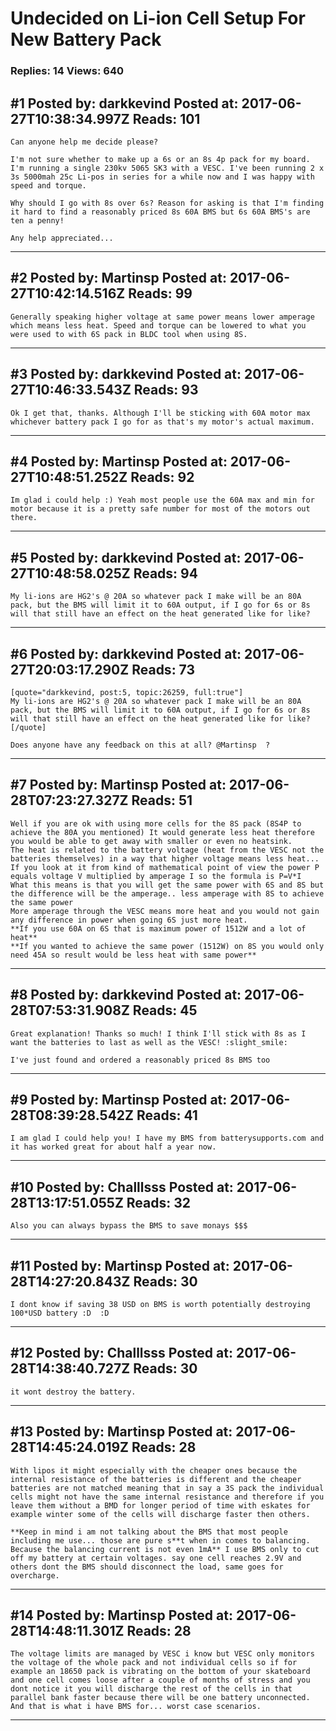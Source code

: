 # Undecided on Li-ion Cell Setup For New Battery Pack

### Replies: 14 Views: 640

## \#1 Posted by: darkkevind Posted at: 2017-06-27T10:38:34.997Z Reads: 101

```
Can anyone help me decide please?

I'm not sure whether to make up a 6s or an 8s 4p pack for my board. I'm running a single 230kv 5065 SK3 with a VESC. I've been running 2 x 3s 5000mah 25c Li-pos in series for a while now and I was happy with speed and torque.

Why should I go with 8s over 6s? Reason for asking is that I'm finding it hard to find a reasonably priced 8s 60A BMS but 6s 60A BMS's are ten a penny!

Any help appreciated...
```

---
## \#2 Posted by: Martinsp Posted at: 2017-06-27T10:42:14.516Z Reads: 99

```
Generally speaking higher voltage at same power means lower amperage which means less heat. Speed and torque can be lowered to what you were used to with 6S pack in BLDC tool when using 8S.
```

---
## \#3 Posted by: darkkevind Posted at: 2017-06-27T10:46:33.543Z Reads: 93

```
Ok I get that, thanks. Although I'll be sticking with 60A motor max whichever battery pack I go for as that's my motor's actual maximum.
```

---
## \#4 Posted by: Martinsp Posted at: 2017-06-27T10:48:51.252Z Reads: 92

```
Im glad i could help :) Yeah most people use the 60A max and min for motor because it is a pretty safe number for most of the motors out there.
```

---
## \#5 Posted by: darkkevind Posted at: 2017-06-27T10:48:58.025Z Reads: 94

```
My li-ions are HG2's @ 20A so whatever pack I make will be an 80A pack, but the BMS will limit it to 60A output, if I go for 6s or 8s will that still have an effect on the heat generated like for like?
```

---
## \#6 Posted by: darkkevind Posted at: 2017-06-27T20:03:17.290Z Reads: 73

```
[quote="darkkevind, post:5, topic:26259, full:true"]
My li-ions are HG2's @ 20A so whatever pack I make will be an 80A pack, but the BMS will limit it to 60A output, if I go for 6s or 8s will that still have an effect on the heat generated like for like?
[/quote]

Does anyone have any feedback on this at all? @Martinsp  ?
```

---
## \#7 Posted by: Martinsp Posted at: 2017-06-28T07:23:27.327Z Reads: 51

```
Well if you are ok with using more cells for the 8S pack (8S4P to achieve the 80A you mentioned) It would generate less heat therefore you would be able to get away with smaller or even no heatsink.
The heat is related to the battery voltage (heat from the VESC not the batteries themselves) in a way that higher voltage means less heat... If you look at it from kind of mathematical point of view the power P equals voltage V multiplied by amperage I so the formula is P=V*I
What this means is that you will get the same power with 6S and 8S but the difference will be the amperage.. less amperage with 8S to achieve the same power 
More amperage through the VESC means more heat and you would not gain any difference in power when going 6S just more heat.
**If you use 60A on 6S that is maximum power of 1512W and a lot of heat**
**If you wanted to achieve the same power (1512W) on 8S you would only need 45A so result would be less heat with same power**
```

---
## \#8 Posted by: darkkevind Posted at: 2017-06-28T07:53:31.908Z Reads: 45

```
Great explanation! Thanks so much! I think I'll stick with 8s as I want the batteries to last as well as the VESC! :slight_smile:

I've just found and ordered a reasonably priced 8s BMS too
```

---
## \#9 Posted by: Martinsp Posted at: 2017-06-28T08:39:28.542Z Reads: 41

```
I am glad I could help you! I have my BMS from batterysupports.com and it has worked great for about half a year now.
```

---
## \#10 Posted by: Challlsss Posted at: 2017-06-28T13:17:51.055Z Reads: 32

```
Also you can always bypass the BMS to save monays $$$
```

---
## \#11 Posted by: Martinsp Posted at: 2017-06-28T14:27:20.843Z Reads: 30

```
I dont know if saving 38 USD on BMS is worth potentially destroying 100*USD battery :D  :D
```

---
## \#12 Posted by: Challlsss Posted at: 2017-06-28T14:38:40.727Z Reads: 30

```
it wont destroy the battery.
```

---
## \#13 Posted by: Martinsp Posted at: 2017-06-28T14:45:24.019Z Reads: 28

```
With lipos it might especially with the cheaper ones because the internal resistance of the batteries is different and the cheaper batteries are not matched meaning that in say a 3S pack the individual cells might not have the same internal resistance and therefore if you leave them without a BMD for longer period of time with eskates for example winter some of the cells will discharge faster then others.

**Keep in mind i am not talking about the BMS that most people including me use... those are pure s**t when in comes to balancing. Because the balancing current is not even 1mA** I use BMS only to cut off my battery at certain voltages. say one cell reaches 2.9V and others dont the BMS should disconnect the load, same goes for overcharge.
```

---
## \#14 Posted by: Martinsp Posted at: 2017-06-28T14:48:11.301Z Reads: 28

```
The voltage limits are managed by VESC i know but VESC only monitors the voltage of the whole pack and not individual cells so if for example an 18650 pack is vibrating on the bottom of your skateboard and one cell comes loose after a couple of months of stress and you dont notice it you will discharge the rest of the cells in that parallel bank faster because there will be one battery unconnected. And that is what i have BMS for... worst case scenarios.
```

---
